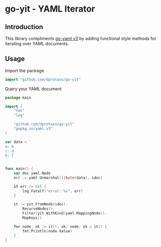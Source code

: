 # go-yit - YAML Iterator

## Introduction

This library compliments [go-yaml v3](https://github.com/go-yaml/yaml/tree/v3) by adding
functional style methods for iterating over YAML documents.

## Usage

Import the package
```go
import "github.com/dprotaso/go-yit"
```


Query your YAML document
```go
package main

import (
	"fmt"
	"log"

	"github.com/dprotaso/go-yit"
	"gopkg.in/yaml.v3"
)

var data = `
a: b
c: d
e: f
`

func main() {
	var doc yaml.Node
	err := yaml.Unmarshal([]byte(data), &doc)

	if err != nil {
		log.Fatalf("error: %v", err)
	}

	it := yit.FromNode(&doc).
		RecurseNodes().
		Filter(yit.WithKind(yaml.MappingNode)).
		MapKeys()

	for node, ok := it(); ok; node, ok = it() {
		fmt.Println(node.Value)
	}
}
```


